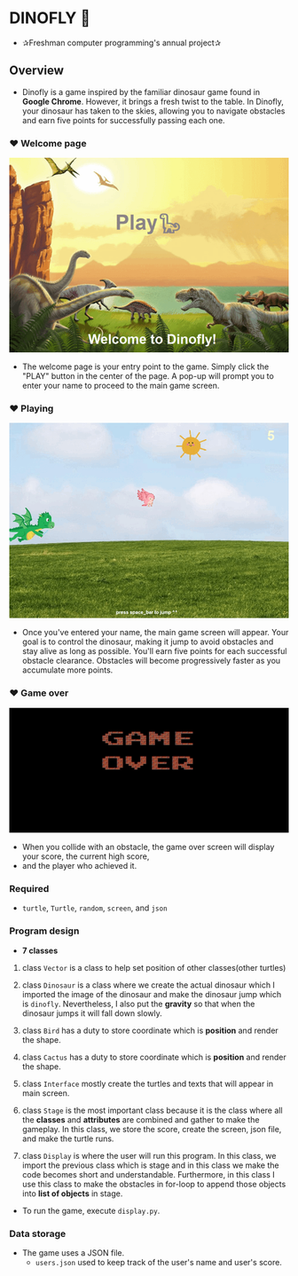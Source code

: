 # DINOFLY 🦕
* ✰Freshman computer programming's annual project✰
## Overview

* Dinofly is a game inspired by the familiar dinosaur game found in **Google Chrome**. However, it brings a fresh twist 
to the table. In Dinofly, your dinosaur has taken to the skies, allowing you to navigate obstacles and earn five 
points for successfully passing each one.


### ❤️ Welcome page
![Welcome](./pictures/welcome_page.gif)


* The welcome page is your entry point to the game. Simply click the "PLAY" button in the center of the page. 
A pop-up will prompt you to enter your name to proceed to the main game screen.
        

  
### ❤️ Playing
![Playing](./pictures/playing_page.gif)

* Once you've entered your name, the main game screen will appear. Your goal is to control the dinosaur, making it 
jump to avoid obstacles and stay alive as long as possible. You'll earn five points for each successful obstacle 
clearance. Obstacles will become progressively faster as you accumulate more points.
  



### ❤️ Game over
![Game over](./pictures/game_over.gif)

* When you collide with an obstacle, the game over screen will display your score, the current high score, 
* and the player who achieved it.
  

### Required

*  `turtle`, `Turtle`, `random`, `screen`, and `json`

### Program design

* __7 classes__

1. class `Vector` is a class to help set position of other classes(other turtles)


2. class `Dinosaur` is a class where we create the actual dinosaur which I imported the image of the dinosaur and 
   make the dinosaur jump which is `dinofly`. Nevertheless, I also put the __gravity__ so that when the dinosaur jumps it
   will fall down slowly.
   

3. class `Bird` has a duty to store coordinate which is __position__ and render the shape.


4. class `Cactus` has a duty to store coordinate which is __position__ and render the shape.


5. class `Interface` mostly create the turtles and texts that will appear in main screen.


6. class `Stage` is the most important class because it is the class where all the __classes__ and __attributes__ are
   combined and gather to make the gameplay. In this class, we store the score, create the screen, json file, and make
   the turtle runs.


7. class `Display` is where the user will run this program. In this class, we import the previous class which is stage
  and in this class we make the code becomes short and understandable. Furthermore, in this class I use this class
  to make the obstacles in for-loop to append those objects into __list of objects__ in stage.
      
* To run the game, execute `display.py`.

### Data storage


* The game uses a JSON file.
    - `users.json` used to keep track of the user's name and user's score.

